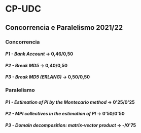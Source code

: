 # CP-UDC
## Concorrencia e Paralelismo 2021/22

### Concorrencia

#### *P1 - Bank Account*          -> 0,46/0,50
#### *P2 - Break MD5*             -> 0,40/0,50
#### *P3 - Break MD5 (ERLANG)*    -> 0,50/0,50

### Paralelismo

#### *P1 - Estimation of PI by the Montecarlo method*          -> 0'25/0'25
#### *P2 - MPI collectives in the estimation of PI*            -> 0'50/0'50
#### *P3 - Domain decomposition: matrix-vector product*    -> -/0'75
